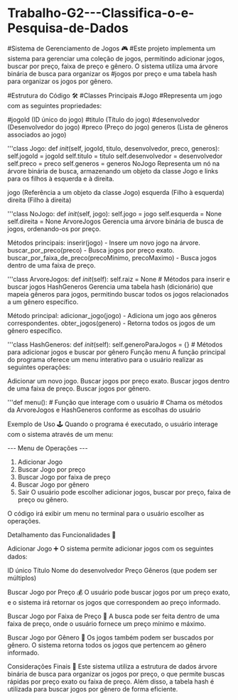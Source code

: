 # Trabalho-G2---Classifica-o-e-Pesquisa-de-Dados
#Sistema de Gerenciamento de Jogos 🎮
#Este projeto implementa um sistema para gerenciar uma coleção de jogos, permitindo adicionar jogos, buscar por preço, faixa de preço e gênero. O sistema utiliza uma árvore binária de busca para organizar os #jogos por preço e uma tabela hash para organizar os jogos por gênero.

#Estrutura do Código 🛠
#Classes Principais
#Jogo
#Representa um jogo com as seguintes propriedades:

#jogoId (ID único do jogo)
#titulo (Título do jogo)
#desenvolvedor (Desenvolvedor do jogo)
#preco (Preço do jogo)
generos (Lista de gêneros associados ao jogo)

'''class Jogo:
    def _init_(self, jogoId, titulo, desenvolvedor, preco, generos):
        self.jogoId = jogoId
        self.titulo = titulo
        self.desenvolvedor = desenvolvedor
        self.preco = preco
        self.generos = generos
NoJogo
Representa um nó na árvore binária de busca, armazenando um objeto da classe Jogo e links para os filhos à esquerda e à direita.

jogo (Referência a um objeto da classe Jogo)
esquerda (Filho à esquerda)
direita (Filho à direita)

'''class NoJogo:
    def _init_(self, jogo):
        self.jogo = jogo
        self.esquerda = None
        self.direita = None
ArvoreJogos
Gerencia uma árvore binária de busca de jogos, ordenando-os por preço.

Métodos principais:
inserir(jogo) - Insere um novo jogo na árvore.
buscar_por_preco(preco) - Busca jogos por preço exato.
buscar_por_faixa_de_preco(precoMinimo, precoMaximo) - Busca jogos dentro de uma faixa de preço.

'''class ArvoreJogos:
    def _init_(self):
        self.raiz = None
    # Métodos para inserir e buscar jogos
HashGeneros
Gerencia uma tabela hash (dicionário) que mapeia gêneros para jogos, permitindo buscar todos os jogos relacionados a um gênero específico.

Método principal:
adicionar_jogo(jogo) - Adiciona um jogo aos gêneros correspondentes.
obter_jogos(genero) - Retorna todos os jogos de um gênero específico.

'''class HashGeneros:
    def _init_(self):
        self.generoParaJogos = {}
    # Métodos para adicionar jogos e buscar por gênero
Função menu
A função principal do programa oferece um menu interativo para o usuário realizar as seguintes operações:

Adicionar um novo jogo.
Buscar jogos por preço exato.
Buscar jogos dentro de uma faixa de preço.
Buscar jogos por gênero.

'''def menu():
    # Função que interage com o usuário
    # Chama os métodos da ArvoreJogos e HashGeneros conforme as escolhas do usuário
    
Exemplo de Uso 🕹
Quando o programa é executado, o usuário interage com o sistema através de um menu:

--- Menu de Operações ---
1. Adicionar Jogo
2. Buscar Jogo por preço
3. Buscar Jogo por faixa de preço
4. Buscar Jogo por gênero
0. Sair
O usuário pode escolher adicionar jogos, buscar por preço, faixa de preço ou gênero.

O código irá exibir um menu no terminal para o usuário escolher as operações.

Detalhamento das Funcionalidades 📝

Adicionar Jogo ➕
O sistema permite adicionar jogos com os seguintes dados:

ID único
Título
Nome do desenvolvedor
Preço
Gêneros (que podem ser múltiplos)

Buscar Jogo por Preço 💰
O usuário pode buscar jogos por um preço exato, e o sistema irá retornar os jogos que correspondem ao preço informado.

Buscar Jogo por Faixa de Preço 💸
A busca pode ser feita dentro de uma faixa de preço, onde o usuário fornece um preço mínimo e máximo.

Buscar Jogo por Gênero 🎯
Os jogos também podem ser buscados por gênero. O sistema retorna todos os jogos que pertencem ao gênero informado.

Considerações Finais 🤖
Este sistema utiliza a estrutura de dados árvore binária de busca para organizar os jogos por preço, o que permite buscas rápidas por preço exato ou faixa de preço. Além disso, a tabela hash é utilizada para buscar jogos por gênero de forma eficiente.
